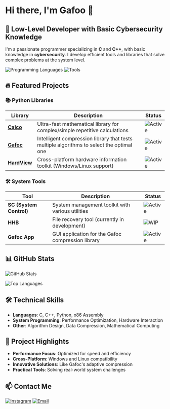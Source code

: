# Hi there, I'm Gafoo 👋

## 🚀 Low-Level Developer with Basic Cybersecurity Knowledge

I'm a passionate programmer specializing in **C** and **C++**, with basic knowledge in **cybersecurity**. I develop efficient tools and libraries that solve complex problems at the system level.

![Programming Languages](https://skillicons.dev/icons?i=c,cpp,py,assembly&theme=light)
![Tools](https://skillicons.dev/icons?i=linux,git,github,vim,visualstudio&theme=light)

## 🔥 Featured Projects

### 📚 Python Libraries
| Library | Description | Status |
|---------|-------------|--------|
| **[Calco](https://github.com/gafoo173/calco)** | Ultra-fast mathematical library for complex/simple repetitive calculations | ![Active](https://img.shields.io/badge/status-active-brightgreen) |
| **[Gafoc](https://github.com/gafoo173/gafoc)** | Intelligent compression library that tests multiple algorithms to select the optimal one | ![Active](https://img.shields.io/badge/status-active-brightgreen) |
| **[HardView](https://github.com/gafoo173/hardview)** | Cross-platform hardware information toolkit (Windows/Linux support) | ![Active](https://img.shields.io/badge/status-active-brightgreen) |

### 🛠️ System Tools
| Tool | Description | Status |
|------|-------------|--------|
| **SC (System Control)** | System management toolkit with various utilities | ![Active](https://img.shields.io/badge/status-active-brightgreen) |
| **HHB** | File recovery tool (currently in development) | ![WIP](https://img.shields.io/badge/status-in%20development-yellow) |
| **Gafoc App** | GUI application for the Gafoc compression library | ![Active](https://img.shields.io/badge/status-active-brightgreen) |

## 📊 GitHub Stats

![GitHub Stats](https://github-readme-stats.vercel.app/api?username=gafoo173&show_icons=true&theme=radical)

![Top Languages](https://github-readme-stats.vercel.app/api/top-langs/?username=gafoo173&layout=compact&theme=radical)

## 🛠️ Technical Skills

- **Languages**: C, C++, Python, x86 Assembly
- **System Programming**: Performance Optimization, Hardware Interaction
- **Other**: Algorithm Design, Data Compression, Mathematical Computing

## 🌟 Project Highlights

- **Performance Focus**: Optimized for speed and efficiency
- **Cross-Platform**: Windows and Linux compatibility
- **Innovative Solutions**: Like Gafoc's adaptive compression
- **Practical Tools**: Solving real-world system challenges

## 📫 Contact Me

[![Instagram](https://img.shields.io/badge/Instagram-E4405F?style=for-the-badge&logo=instagram&logoColor=white)](https://www.instagram.com/_gaafr1/)
[![Email](https://img.shields.io/badge/Email-D14836?style=for-the-badge&logo=gmail&logoColor=white)](mailto:omarwaled3374@gmail.com)
